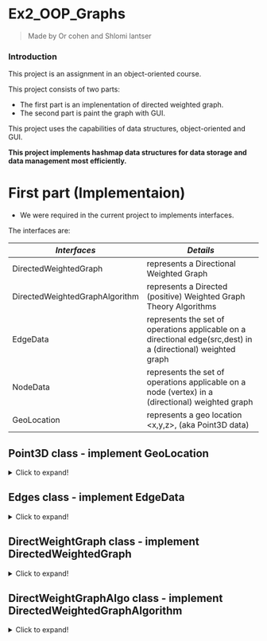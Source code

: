 # Ex2_OOP_Graphs
> Made by Or cohen and Shlomi lantser

### Introduction
  This project is an assignment in an object-oriented course.
  
  This project consists of two parts:
   -  The first part is an implenentation of directed weighted graph.
   -  The second part is paint the graph with GUI.
   
  This project uses the capabilities of data structures, object-oriented and GUI.
  
  **This project implements hashmap data structures for data storage and data management most efficiently.**

# First part (Implementaion)

* We were required in the current project to implements interfaces.
 
The interfaces are:

| *Interfaces* | *Details* |
|---------------|---------------|
|DirectedWeightedGraph | represents a Directional Weighted Graph|
|DirectedWeightedGraphAlgorithm | represents a Directed (positive) Weighted Graph Theory Algorithms|
|EdgeData |represents the set of operations applicable on a directional edge(src,dest) in a (directional) weighted graph|
|NodeData |represents the set of operations applicable on a node (vertex) in a (directional) weighted graph|
|GeoLocation |represents a geo location <x,y,z>, (aka Point3D data)|






## Point3D class - implement GeoLocation
<details>
  <summary>Click to expand!</summary>
  
- This class is a simple class that represent location.

| *Methods* | *Details* |
| ---------------|--------------- |
|x(),y(),z() | return double variable|
|distance() | calculate distance from me to other point3D|

## Node class - implement NodeData
- This class is a simple class that represent a vertex on a directed weighted graph and implement a Set of simple operations.

- Each node contains few fields:
  - Location: An object that represent the location of the node by (x,y,z).
  - Weight: A variable that is help implement other methods for calculations.
  - Info : A variable that used to implement other methods.
  - Tag : A variable that used to implement other methods.
  - Key : A unique key that is used as each node's ID.
 
 | *Methods* | *Details* |
| ---------------|--------------- |
|getKey() \ setKey(int key) |Get or set key of the Node|
|getLocation() \ setLocation(GeoLocation p) |Get or set location of Node|
|getWeight() \ setWeight(double w) |Get or set weight of Node|
|getTag() \ setTag(int tag) |Get or set tag of Node|
|getInfo() \ setInfo(String s) |Get or set info of Node|

</details>
  
## Edges class - implement EdgeData
<details>
  <summary>Click to expand!</summary>
  
- This class implement a set of operations applicable on a directional edge(src --> dest) in a (directional) weighted graph.

- Each edge contains few fields:
  - src: A variable that represent the id of the source node of this edge.
  - dest: A variable that represent the id of the destination node of this edge.
  - w: A variable represent this edge weight (positive value).
  - info: A variable represent this edge remark (meta data).
  - tag: A variable represent temporal data.
 
 | *Methods* | *Details* |
| ---------------|--------------- |
|getSrc() |Get the id of the source node of this edge|
|getDest() |Get the id of the destination node of this edge|
|getWeight() |Get the weight of this edge (positive value)|
|getTag() \ setTag(int tag) |This method allows setting the "tag" value for temporal marking an edge - common practice for marking by algorithms|
|getInfo() \ setInfo(String s) |Get or set info of Node|
</details>

## DirectWeightGraph class - implement DirectedWeightedGraph
<details>
  <summary>Click to expand!</summary>
  
- This class implement an directional weighted graph (Support a large number of nodes).
- This implementation based on HashMap data structure.

- Each DirectWeightGraph contains few fields:
  - nodes: HashMap data structure that represent the groupd of nodes by their ID's
  - edges: HashMap of Hashmaps data structure that represent each node group of directed outgoing edges in this graph.
  - ingoing: HashMap data structure that represent each node group of directed ingoing edges in this graph.
  - node_size: A variable that stored the amount of nodes in this graph.
  - edge_size: A variable that stored the amount of edges in this graph.
  - MC: Mode count a variable that stored the amount of changes that happend on graph (e.g remove node,add node ,remove edge .. )

| *Methods* | *Details* | *Time Complexity*|
| ---------------|--------------- |-------------|
|getNode(int node_id|Returns the node_data by the node_id|O(1)|
|getEdge(int src,int dest)|Returns the data of the edge (src,dest), null if none|O(1)|
|addNode(NodeData n)|Adds a new node to the graph with the given node_data|O(1)|
|connect(int src,int dest,double w)|Connects an edge with weight w between node src to node dest|O(1)|
|nodeIter()|This method returns an Iterator for the collection representing all the nodes in the graph|O(V) ,|V| = vertexes size|
|edgeIter()|This method returns an Iterator for all the edges in this graph|O(E) ,|E| = edges size|
|edgeIter(int node_id)This method returns an Iterator for edges getting out of the given node (all the edges starting (source) at the given node)||O(k) , k = size of outgoing edges of given node|
|removeNode(int key)|Deletes the node (with the given ID) from the graph and removes all edges which starts or ends at this node.|O(k) , V.degree = k|
|removeEdge(int src,int dest)|Deletes the edge from the graph|O(1)|
|nodeSize()|Returns the number of vertices (nodes) in the graph|O(1)|
|edgeSize()|Returns the number of edges (assume directional graph)|O(1)|
|getMC()|Returns the Mode Count - for testing changes in the graph|O(1)|

#### Private methods
 | *Methods* | *Details* | *Time Complexity*|
| ---------------|--------------- |-------------|
|nodeOutEdges(int key)|Return true if this node have outgoing edges|O(1)
|nodeInEdges(int key|Return true if this node have ingoing edges|O(1)

</details>
  
## DirectWeightGraphAlgo class - implement DirectedWeightedGraphAlgorithm
<details>
  <summary>Click to expand!</summary>
  
- This class represents a directed (positive) weighted Graph and implement Theory Algorithms including:
 init,copy, isConnected, shortedPath , center , tsp and save&load with JSON file.

- This implementation based on HashMap data structure.

- Each DirectWeightGraph contains few fields:
  - dwg : DirectedWeightedGraph that represent a graph.
  - parents: HashMap data structure that represent each node and his parent

 | *Methods* | *Details* | *Time Complexity*|
| ---------------|--------------- |-------------|
|init(DirectedWeightedGraph g)|Inits the graph on which this set of algorithms operates on|O(1)|
|getGraph()|Returns the underlying graph of which this class works|O(1)|
|copy()|Computes a deep copy of this weighted graph|O(V+E) V - Size of vertices , E - Size of edges|
|isConnected()|Returns true if and only if (iff) there is a valid path from each node to each|O(V+E) V - Size of vertices , E - Size of edges|
|shortestPathDist(int src,int dest)|Computes the length of the shortest path between src to dest|O(V+E* Log(V)) V - Size of vertices , E - Size of edges|
|shortestPath(int src, int dest)|Computes the the shortest path between src to dest - as an ordered List of nodes|O(V+E* Log(V)) V - Size of vertices , E - Size of edges
|center()|Finds the NodeData which minimizes the max distance to all the other nodes|O(V^3) V - Size of vertices|
|tsp(List<NodeData> cities)|Computes a list of consecutive nodes which go over all the nodes in cities|
|save(String file)|Saves this weighted (directed) graph to the given file name - in JSON format|
|load(String file)|This method loads a graph to this graph algorithm|

  #### Algorithm explanation
  
  ```isConnected()``` 
  <details>
     <summary>Explanation</summary>
    
   Checks if there a path between every ∀u,v ∈V , This algorithm used Kosaraju.  
    
   Kosaraju algorithm based on DFS .
    
  - What is it actually does? -> it count the number of strongly connected components  
    
    1. DFS
    2. Transpose the graph
    3. DFS on transpose graph
    4. return True if SCC.size==1  (SCC = A veriable to count the number of strongly connected components contain in graph)
    
    Time complexity = O(|V|+|E|) -> |V| = size of vertexes , |E| = size of edges.
    
</details>
  
  ```shortestPathDist(int src,int dest)```
    <details>
     <summary>Explanation</summary>
    
   Checks what is the shortest path distance between given src,dest∈V , This algorithm used Dijkstra.  
    
   Dijkstra check what is the lower weight path to get from u to v.
   
   In this program i implemented dijkstra with priority queue , which decrease the time complexity.
    
  - What is it actually does?  
    
    1. Set the "source" node weight 0.
    2. Start to explore his neighbors.
    3. Therefore, we will see if the weight of the neighbor is greater than the weight of this vertex and the weight of the tip that connects them.
If so we will change the weight of the neighbor at the vertex weight + the weight of the edge.

    4. Once we come across a neighbour who is also our destination , we will update his weight if necessary and return the weight of the neighbor who is also the destination.
    5. If the weight isnt -1 it means that there is a path between given source and destination.
    
    Time complexity = O(|V|+|E|*Log|V|) -> |V| = size of vertexes , |E| = size of edges.
    
</details>
  
  ```shortestPath(int src,int dest)```
  <details>
     <summary>Explanation</summary>
   This method returns the shorest path between src to dest - as an oredered List of nodes :src -> v1 -> v2 -> ... -> dest.
    
   This method will return null if there is no such path.
    
   I used the same algorithm as shorestPathDist but this method I reversed the list that Dijkstra created.
    
    Time Complexity : O(|V|+|E|*Log|V|) ->|V| - Vertices , |E| - Edges
    
  </details>
  
  
  ```center()```
<details>
  <summary>Explanation</summary>
      
   The method basically takes vertex 'u' and checks its distance from each vertex 'v' belonging to V
      
   and saves the maximum distance from vertex 'u' to 'v' in a data format.
      
   This operation is performed on any vertex 'u' belonging to V.
      
   Finally we will select the minimum of all maximum distances and also the node id to return it.
      
    Time Complexity : O(|V|^3)   |V| - vertexes.
      
</details>
  

